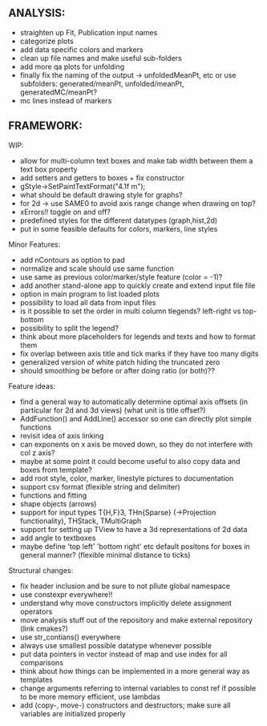 ANALYSIS:
---------
- straighten up Fit, Publication input names
- categorize plots
- add data specific colors and markers
- clean up file names and make useful sub-folders
- add more qa plots for unfolding
- finally fix the naming of the output -> unfoldedMeanPt, etc or use subfolders: generated/meanPt, unfolded/meanPt, generatedMC/meanPt?
- mc lines instead of markers

FRAMEWORK:
----------

WIP:
- allow for multi-column text boxes and make tab width between them a text box property
- add setters and getters to boxes + fix constructor
- gStyle->SetPaintTextFormat("4.1f m");
- what should be default drawing style for graphs?
- for 2d -> use SAME0 to avoid axis range change when drawing on top?
- xErrors!! toggle on and off?
- predefined styles for the different datatypes (graph,hist,2d)
- put in some feasible defaults for colors, markers, line styles

Minor Features:
- add nContours as option to pad
- normalize and scale should use same function
- use same as previous color/marker/style feature (color = -1)?
- add another stand-alone app to quickly create and extend input file file
- option in main program to list loaded plots
- possibility to load all data from input files
- is it possible to set the order in multi column tlegends? left-right vs top-bottom
- possibility to split the legend?
- think about more placeholders for legends and texts and how to format them
- fix overlap between axis title and tick marks if they have too many digits
- generalized version of white patch hiding the truncated zero
- should smoothing be before or after doing ratio (or both)??

Feature ideas:
- find a general way to automatically determine optimal axis offsets (in particular for 2d and 3d views) (what unit is title offset?)
- AddFunction() and AddLine() accessor so one can directly plot simple functions
- revisit idea of axis linking
- can exponents on x axis be moved down, so they do not interfere with col z axis?
- maybe at some point it could become useful to also copy data and boxes from template?
- add root style, color, marker, linestyle pictures to documentation
- support csv format (flexible string and delimiter)
- functions and fitting
- shape objects (arrows)
- support for input types T{H,F}3, THn{Sparse} (->Projection functionality), THStack, TMultiGraph
- support for setting up TView to have a 3d representations of 2d data
- add angle to textboxes
- maybe define 'top left' 'bottom right' etc default positons for boxes in general manner? (flexible minimal distance to ticks)


Structural changes:
- fix header inclusion and be sure to not pllute global namespace
- use constexpr everywhere!!
- understand why move constructors implicitly delete assignment operators
- move analysis stuff out of the repository and make external repository (link cmakes?)
- use str_contians() everywhere
- always use smallest possible datatype whenever possible
- put data pointers in vector instead of map and use index for all comparisons
- think about how things can be implemented in a more general way as templates
- change arguments referring to internal variables to const ref if possible to be more memory efficient, use lambdas
- add (copy-, move-) constructors and destructors; make sure all variables are initialized properly
